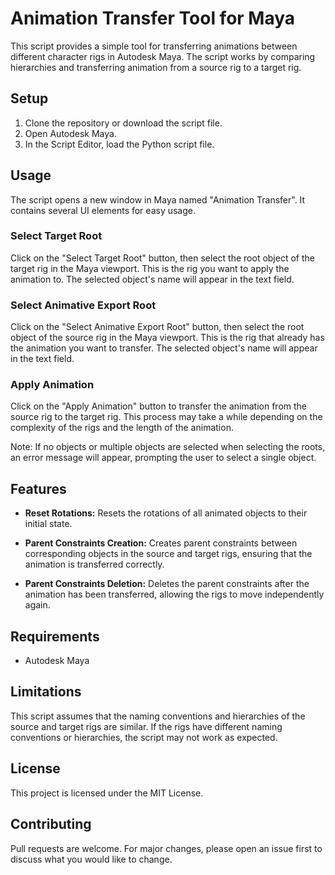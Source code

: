 # Animation Transfer Tool for Maya

This script provides a simple tool for transferring animations between different character rigs in Autodesk Maya. The script works by comparing hierarchies and transferring animation from a source rig to a target rig.

## Setup

1. Clone the repository or download the script file.
2. Open Autodesk Maya.
3. In the Script Editor, load the Python script file.

## Usage

The script opens a new window in Maya named "Animation Transfer". It contains several UI elements for easy usage.

### Select Target Root

Click on the "Select Target Root" button, then select the root object of the target rig in the Maya viewport. This is the rig you want to apply the animation to. The selected object's name will appear in the text field.

### Select Animative Export Root

Click on the "Select Animative Export Root" button, then select the root object of the source rig in the Maya viewport. This is the rig that already has the animation you want to transfer. The selected object's name will appear in the text field.

### Apply Animation

Click on the "Apply Animation" button to transfer the animation from the source rig to the target rig. This process may take a while depending on the complexity of the rigs and the length of the animation.

Note: If no objects or multiple objects are selected when selecting the roots, an error message will appear, prompting the user to select a single object.

## Features

- **Reset Rotations:** Resets the rotations of all animated objects to their initial state.

- **Parent Constraints Creation:** Creates parent constraints between corresponding objects in the source and target rigs, ensuring that the animation is transferred correctly.

- **Parent Constraints Deletion:** Deletes the parent constraints after the animation has been transferred, allowing the rigs to move independently again.

## Requirements

- Autodesk Maya

## Limitations

This script assumes that the naming conventions and hierarchies of the source and target rigs are similar. If the rigs have different naming conventions or hierarchies, the script may not work as expected.

## License

This project is licensed under the MIT License.

## Contributing

Pull requests are welcome. For major changes, please open an issue first to discuss what you would like to change.
